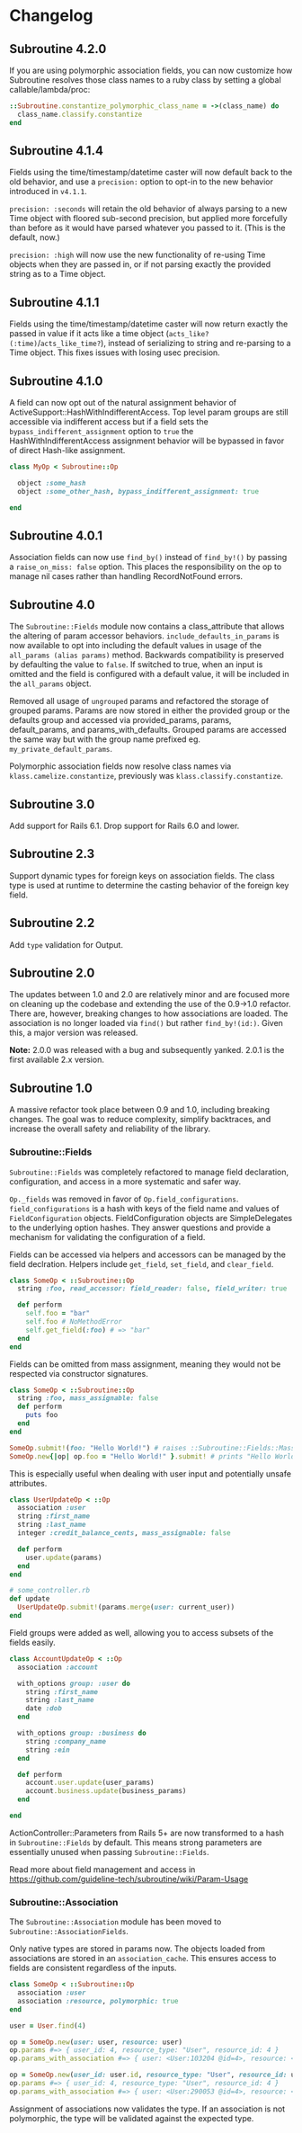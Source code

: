 # Changelog

## Subroutine 4.2.0

If you are using polymorphic association fields, you can now customize how Subroutine
resolves those class names to a ruby class by setting a global callable/lambda/proc:

```ruby
::Subroutine.constantize_polymorphic_class_name = ->(class_name) do
  class_name.classify.constantize
end
```

## Subroutine 4.1.4

Fields using the time/timestamp/datetime caster will now default back to the old behavior, and use a `precision:` option to opt-in to the new behavior introduced in `v4.1.1`.

`precision: :seconds` will retain the old behavior of always parsing to a new Time object
with floored sub-second precision, but applied more forcefully than before as it would have parsed whatever you passed to it. (This is the default, now.)

`precision: :high` will now use the new functionality of re-using Time objects when they
are passed in, or if not parsing exactly the provided string as to a Time object.

## Subroutine 4.1.1

Fields using the time/timestamp/datetime caster will now return exactly the passed in value
if it acts like a time object (`acts_like?(:time)`/`acts_like_time?`), instead of serializing
to string and re-parsing to a Time object. This fixes issues with losing usec precision.

## Subroutine 4.1.0

A field can now opt out of the natural assignment behavior of ActiveSupport::HashWithIndifferentAccess. Top level param groups are still accessible via indifferent access but if a field sets the `bypass_indifferent_assignment` option to `true` the HashWithIndifferentAccess assignment behavior will be bypassed in favor of direct Hash-like assignment.

```ruby
class MyOp < Subroutine::Op

  object :some_hash
  object :some_other_hash, bypass_indifferent_assignment: true

end
```

## Subroutine 4.0.1

Association fields can now use `find_by()` instead of `find_by!()` by passing a `raise_on_miss: false` option. This places the responsibility on the op to manage nil cases rather than handling RecordNotFound errors.

## Subroutine 4.0

The `Subroutine::Fields` module now contains a class_attribute that allows the altering of param accessor behaviors. `include_defaults_in_params` is now available to opt into including the default values in usage of the `all_params (alias params)` method. Backwards compatibility is preserved by defaulting the value to `false`. If switched to true, when an input is omitted and the field is configured with a default value, it will be included in the `all_params` object.

Removed all usage of `ungrouped` params and refactored the storage of grouped params. Params are now stored in either the provided group or the defaults group and accessed via provided_params, params, default_params, and params_with_defaults. Grouped params are accessed the same way but with the group name prefixed eg. `my_private_default_params`.

Polymorphic association fields now resolve class names via `klass.camelize.constantize`,
previously was `klass.classify.constantize`.

## Subroutine 3.0

Add support for Rails 6.1. Drop support for Rails 6.0 and lower.

## Subroutine 2.3

Support dynamic types for foreign keys on association fields. The class type is used at runtime to determine the casting behavior of the foreign key field.

## Subroutine 2.2

Add `type` validation for Output.

## Subroutine 2.0

The updates between 1.0 and 2.0 are relatively minor and are focused more on cleaning up the codebase and extending the use of the 0.9->1.0 refactor. There are, however, breaking changes to how associations are loaded. The association is no longer loaded via `find()` but rather `find_by!(id:)`. Given this, a major version was released.

**Note:** 2.0.0 was released with a bug and subsequently yanked. 2.0.1 is the first available 2.x version.

## Subroutine 1.0

A massive refactor took place between 0.9 and 1.0, including breaking changes. The goal was to reduce complexity, simplify backtraces, and increase the overall safety and reliability of the library.

### Subroutine::Fields

`Subroutine::Fields` was completely refactored to manage field declaration, configuration, and access in a more systematic and safer way.

`Op._fields` was removed in favor of `Op.field_configurations`. `field_configurations` is a hash with keys of the field name and values of `FieldConfiguration` objects. FieldConfiguration objects are SimpleDelegates to the underlying option hashes. They answer questions and provide a mechanism for validating the configuration of a field.

Fields can be accessed via helpers and accessors can be managed by the field declration. Helpers include `get_field`, `set_field`, and `clear_field`.

```ruby
class SomeOp < ::Subroutine::Op
  string :foo, read_accessor: field_reader: false, field_writer: true

  def perform
    self.foo = "bar"
    self.foo # NoMethodError
    self.get_field(:foo) # => "bar"
  end
end
```

Fields can be omitted from mass assignment, meaning they would not be respected via constructor signatures.

```ruby
class SomeOp < ::Subroutine::Op
  string :foo, mass_assignable: false
  def perform
    puts foo
  end
end

SomeOp.submit!(foo: "Hello World!") # raises ::Subroutine::Fields::MassAssignmentError
SomeOp.new{|op| op.foo = "Hello World!" }.submit! # prints "Hello World!"
```

This is especially useful when dealing with user input and potentially unsafe attributes.

```ruby
class UserUpdateOp < ::Op
  association :user
  string :first_name
  string :last_name
  integer :credit_balance_cents, mass_assignable: false

  def perform
    user.update(params)
  end
end

# some_controller.rb
def update
  UserUpdateOp.submit!(params.merge(user: current_user))
end
```

Field groups were added as well, allowing you to access subsets of the fields easily.

```ruby
class AccountUpdateOp < ::Op
  association :account

  with_options group: :user do
    string :first_name
    string :last_name
    date :dob
  end

  with_options group: :business do
    string :company_name
    string :ein
  end

  def perform
    account.user.update(user_params)
    account.business.update(business_params)
  end

end
```

ActionController::Parameters from Rails 5+ are now transformed to a hash in `Subroutine::Fields` by default. This means strong parameters are essentially unused when passing `Subroutine::Fields`.

Read more about field management and access in https://github.com/guideline-tech/subroutine/wiki/Param-Usage

### Subroutine::Association

The `Subroutine::Association` module has been moved to `Subroutine::AssociationFields`.

Only native types are stored in params now. The objects loaded from associations are stored in an `association_cache`. This ensures access to fields are consistent regardless of the inputs.

```ruby
class SomeOp < ::Subroutine::Op
  association :user
  association :resource, polymorphic: true
end

user = User.find(4)

op = SomeOp.new(user: user, resource: user)
op.params #=> { user_id: 4, resource_type: "User", resource_id: 4 }
op.params_with_association #=> { user: <User:103204 @id=4>, resource: <User:103204 @id=4> }

op = SomeOp.new(user_id: user.id, resource_type: "User", resource_id: user.id)
op.params #=> { user_id: 4, resource_type: "User", resource_id: 4 }
op.params_with_association #=> { user: <User:290053 @id=4>, resource: <User:29042 @id=4> }
```

Assignment of associations now validates the type. If an association is not polymorphic, the type will be validated against the expected type.
